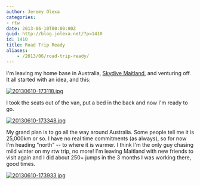 ```yaml
---
author: Jeremy Olexa
categories:
- rtw
date: 2013-06-10T00:00:00Z
guid: http://blog.jolexa.net/?p=1410
id: 1410
title: Road Trip Ready
aliases:
    - /2013/06/road-trip-ready/
---
```


I'm leaving my home base in Australia, [Skydive Maitland][1], and venturing off. It all started with an idea, and this:

[<img src="https://blog.jolexa.net/wp-content/uploads/2013/06/20130610-173118.jpg" alt="20130610-173118.jpg" class="alignnone size-full" />][2]

I took the seats out of the van, put a bed in the back and now I'm ready to go.

[<img src="https://blog.jolexa.net/wp-content/uploads/2013/06/20130610-173348.jpg" alt="20130610-173348.jpg" class="alignnone size-full" />][3]

My grand plan is to go all the way around Australia. Some people tell me it is 25,000km or so. I have no real time commitments (as always), so for now I'm heading "north" -- to where it is warmer. I think I'm the only guy chasing mild winter on my rtw trip, no more! I'm leaving Maitland with new friends to visit again and I did about 250+ jumps in the 3 months I was working there, good times.

[<img src="https://blog.jolexa.net/wp-content/uploads/2013/06/20130610-173933.jpg" alt="20130610-173933.jpg" class="alignnone size-full" />][4]

 [1]: http://skydivemaitland.com.au
 [2]: https://blog.jolexa.net/wp-content/uploads/2013/06/20130610-173118.jpg
 [3]: https://blog.jolexa.net/wp-content/uploads/2013/06/20130610-173348.jpg
 [4]: https://blog.jolexa.net/wp-content/uploads/2013/06/20130610-173933.jpg